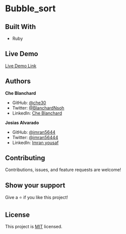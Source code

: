 # Bubble_sort

## Built With

- Ruby

## Live Demo

[Live Demo Link](https://che30.github.io/Bubble_sort/.)

## Authors

**Che Blanchard**

- GitHub: [@che30](https://github.com/che30)
- Twitter: [@BlanchardNsoh](https://twitter.com/che55085128 )
- LinkedIn: [Che Blanchard](https://www.linkedin.com/in/che-nsoh-9455271b0/)

**Josias Alvarado**

- GitHub: [@imran5644](https://github.com/imran5644)
- Twitter: [@imran56444](https://twitter.com/imran56444)
- LinkedIn: [Imran yousaf](https://www.linkedin.com/in/imran-yousaf-8777297b/)

##  Contributing

Contributions, issues, and feature requests are welcome!

## Show your support

Give a ⭐️ if you like this project!

## License

This project is [MIT](./LICENSE) licensed.